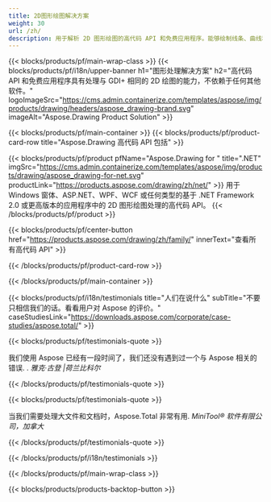 ```yaml
---
title: 2D图形绘图解决方案 
weight: 30
url: /zh/
description: 用于解析 2D 图形绘图的高代码 API 和免费应用程序。能够绘制线条、曲线和图形以及将图像转换为不同格式。
---
```


{{< blocks/products/pf/main-wrap-class >}}
{{< blocks/products/pf/i18n/upper-banner h1="图形处理解决方案" h2="高代码 API 和免费应用程序具有处理与 GDI+ 相同的 2D 绘图的能力，不依赖于任何其他软件。" logoImageSrc="https://cms.admin.containerize.com/templates/aspose/img/products/drawing/headers/aspose_drawing-brand.svg" imageAlt="Aspose.Drawing Product Solution" >}}

{{< blocks/products/pf/main-container >}}
{{< blocks/products/pf/product-card-row title="Aspose.Drawing 高代码 API 包括" >}}

{{< blocks/products/pf/product pfName="Aspose.Drawing for " title=".NET" imgSrc="https://cms.admin.containerize.com/templates/aspose/img/products/drawing/aspose_drawing-for-net.svg" productLink="https://products.aspose.com/drawing/zh/net/" >}}
用于 Windows 窗体、ASP.NET、WPF、WCF 或任何类型的基于 .NET Framework 2.0 或更高版本的应用程序中的 2D 图形绘图处理的高代码 API。
{{< /blocks/products/pf/product >}}

{{< blocks/products/pf/center-button href="https://products.aspose.com/drawing/zh/family/" innerText="查看所有高代码 API" >}}

{{< /blocks/products/pf/product-card-row >}}

{{< /blocks/products/pf/main-container >}}

{{< blocks/products/pf/i18n/testimonials title="人们在说什么" subTitle="不要只相信我们的话。看看用户对 Aspose 的评价。" caseStudiesLink="https://downloads.aspose.com/corporate/case-studies/aspose.total/" >}}

{{< blocks/products/pf/testimonials-quote >}}
<p class="first">
 我们使用 Aspose 已经有一段时间了，我们还没有遇到过一个与 Aspose 相关的错误. .
 <em>
  雅克·古登 |荷兰比科尔
 </em>
</p>

{{< /blocks/products/pf/testimonials-quote >}}

{{< blocks/products/pf/testimonials-quote >}}
<p class="second">
 当我们需要处理大文件和文档时，Aspose.Total 非常有用.
 <em>
  MiniTool® 软件有限公司，加拿大
 </em>
</p>

{{< /blocks/products/pf/testimonials-quote >}}

{{< /blocks/products/pf/i18n/testimonials >}}

{{< /blocks/products/pf/main-wrap-class >}}

{{< blocks/products/products-backtop-button >}}